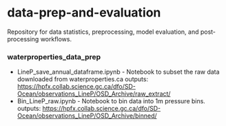 # data-prep-and-evaluation
Repository for data statistics, preprocessing, model evaluation, and post-processing workflows.


### waterproperties_data_prep
- LineP_save_annual_dataframe.ipynb - Notebook to subset the raw data downloaded from waterproperties.ca
outputs: https://hpfx.collab.science.gc.ca/dfo/SD-Ocean/observations_LineP/OSD_Archive/raw_extract/
- Bin_LineP_raw.ipynb - Notebook to bin data into 1m pressure bins. 
 outputs: https://hpfx.collab.science.gc.ca/dfo/SD-Ocean/observations_LineP/OSD_Archive/binned/

